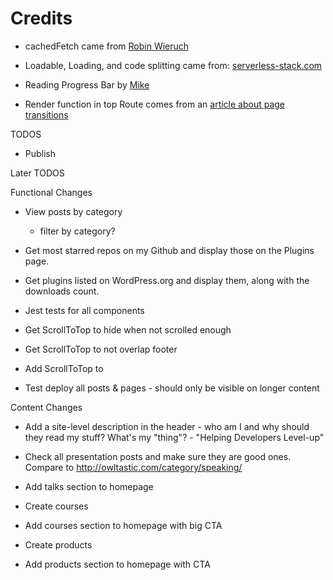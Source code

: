 

# Credits

* cachedFetch came from [Robin Wieruch](https://www.robinwieruch.de/react-fetching-data/)

* Loadable, Loading, and code splitting came from: [serverless-stack.com](https://serverless-stack.com/chapters/code-splitting-in-create-react-app.html)

* Reading Progress Bar by [Mike](https://codepen.io/MadeByMike/pen/ZOrEmr)

* Render function in top Route comes from an [article about page transitions](https://blog.etch.team/react-page-transitions-make-your-website-feel-native-bf2804b011dc)




TODOS
* Publish


Later TODOS

Functional Changes
* View posts by category
	- filter by category?

* Get most starred repos on my Github and display those on the Plugins page.

* Get plugins listed on WordPress.org and display them, along with the downloads count.

* Jest tests for all components

* Get ScrollToTop to hide when not scrolled enough
* Get ScrollToTop to not overlap footer
* Add ScrollToTop to
* Test deploy all posts & pages - should only be visible on longer content



Content Changes



* Add a site-level description in the header - who am I and why should they read my stuff? What's my "thing"? - "Helping Developers Level-up"

* Check all presentation posts and make sure they are good ones. Compare to http://owltastic.com/category/speaking/
* Add talks section to homepage

* Create courses
* Add courses section to homepage with big CTA

* Create products
* Add products section to homepage with CTA